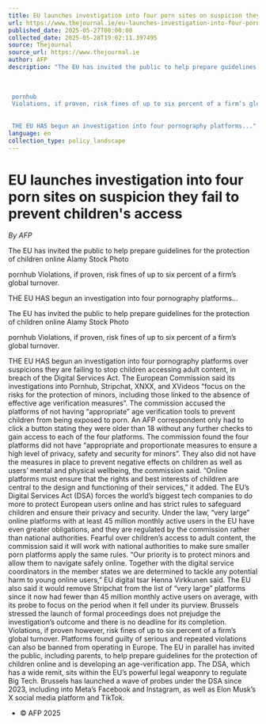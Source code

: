 ```yaml
---
title: EU launches investigation into four porn sites on suspicion they fail to prevent children's access
url: https://www.thejournal.ie/eu-launches-investigation-into-four-porn-sites-on-suspicion-they-fail-to-prevent-childrens-access-6715856-May2025/
published_date: 2025-05-27T00:00:00
collected_date: 2025-05-28T19:02:11.397495
source: Thejournal
source_url: https://www.thejournal.ie
author: AFP
description: "The EU has invited the public to help prepare guidelines for the protection of children online Alamy Stock Photo 
 
 
 
 pornhub 
 Violations, if proven, risk fines of up to six percent of a firm’s global turnover. 
 
 
 THE EU HAS begun an investigation into four pornography platforms..."
language: en
collection_type: policy_landscape
---
```


# EU launches investigation into four porn sites on suspicion they fail to prevent children's access

*By AFP*

The EU has invited the public to help prepare guidelines for the protection of children online Alamy Stock Photo 
 
 
 
 pornhub 
 Violations, if proven, risk fines of up to six percent of a firm’s global turnover. 
 
 
 THE EU HAS begun an investigation into four pornography platforms...

The EU has invited the public to help prepare guidelines for the protection of children online Alamy Stock Photo

pornhub 
 Violations, if proven, risk fines of up to six percent of a firm’s global turnover.

THE EU HAS begun an investigation into four pornography platforms over suspicions they are failing to stop children accessing adult content, in breach of the Digital Services Act. 
 The European Commission said its investigations into Pornhub, Stripchat, XNXX, and XVideos “focus on the risks for the protection of minors, including those linked to the absence of effective age verification measures”. 
 The commission accused the platforms of not having “appropriate” age verification tools to prevent children from being exposed to porn. 
 An AFP correspondent only had to click a button stating they were older than 18 without any further checks to gain access to each of the four platforms. 
 The commission found the four platforms did not have “appropriate and proportionate measures to ensure a high level of privacy, safety and security for minors”. 
 They also did not have the measures in place to prevent negative effects on children as well as users’ mental and physical wellbeing, the commission said. 
 “Online platforms must ensure that the rights and best interests of children are central to the design and functioning of their services,” it added. 
 The EU’s Digital Services Act (DSA) forces the world’s biggest tech companies to do more to protect European users online and has strict rules to safeguard children and ensure their privacy and security. 
 Under the law, “very large” online platforms with at least 45 million monthly active users in the EU have even greater obligations, and they are regulated by the commission rather than national authorities. 
 Fearful over children’s access to adult content, the commission said it will work with national authorities to make sure smaller porn platforms apply the same rules. 
 “Our priority is to protect minors and allow them to navigate safely online. Together with the digital service coordinators in the member states we are determined to tackle any potential harm to young online users,” EU digital tsar Henna Virkkunen said. 
 The EU also said it would remove Stripchat from the list of “very large” platforms since it now had fewer than 45 million monthly active users on average, with its probe to focus on the period when it fell under its purview. 
 Brussels stressed the launch of formal proceedings does not prejudge the investigation’s outcome and there is no deadline for its completion. 
 Violations, if proven however, risk fines of up to six percent of a firm’s global turnover. Platforms found guilty of serious and repeated violations can also be banned from operating in Europe. 
 The EU in parallel has invited the public, including parents, to help prepare guidelines for the protection of children online and is developing an age-verification app. 
 The DSA, which has a wide remit, sits within the EU’s powerful legal weaponry to regulate Big Tech. 
 Brussels has launched a wave of probes under the DSA since 2023, including into Meta’s Facebook and Instagram, as well as Elon Musk’s X social media platform and TikTok.
 
 - © AFP 2025